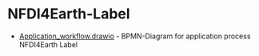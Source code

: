 # NFDI4Earth-Label
- [Application_workflow.drawio](Application_Workflow.drawio) - BPMN-Diagram for application process NFDI4Earth Label
